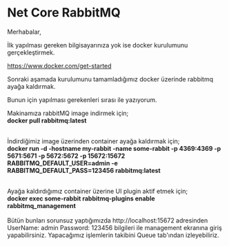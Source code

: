 # Net Core RabbitMQ
Merhabalar,

İlk yapılması gereken bilgisayarınıza yok ise docker kurulumunu gerçekleştirmek. 

https://www.docker.com/get-started

Sonraki aşamada kurulumunu tamamladığımız docker üzerinde rabbitmq ayağa kaldırmak. 

Bunun için yapılması gerekenleri sırası ile yazıyorum.

Makinamıza rabbitMQ image indirmek için; <br/>
<b>docker pull rabbitmq:latest</b> <br/> <br/>

İndirdiğimiz image üzerinden container ayağa kaldırmak için; <br/>
<b>docker run -d -hostname my-rabbit -name some-rabbit -p 4369:4369 -p 5671:5671 -p 5672:5672 -p 15672:15672 RABBITMQ_DEFAULT_USER=admin -e RABBITMQ_DEFAULT_PASS=123456 rabbitmq:latest</b> <br/> <br/>

Ayağa kaldırdığımız container üzerine UI plugin aktif etmek için; <br/>
<b>docker exec some-rabbit rabbitmq-plugins enable rabbitmq_management</b> <br/> <br/>
Bütün bunları sorunsuz yaptığımızda http://localhost:15672 adresinden UserName: admin Password: 123456 bilgileri ile management ekranına giriş yapabilirsiniz. Yapacağımız işlemlerin takibini Queue tab'ından izleyebiliriz.
